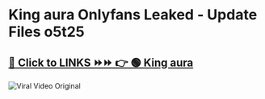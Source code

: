 
 # King aura Onlyfans Leaked - Update Files o5t25

## <h2><a href="https://clipsfans.com/King_aura&ref=git">🔗 Click to LINKS ⏩⏩ 👉 🟢 King aura </a></h2>

<a href="https://clipsfans.com/King_aura&ref=git" rel="nofollow" data-target="animated-image.originalLink"><img src="https://i.ibb.co.com/xMMVF88/686577567.gif" alt="Viral Video Original" style="max-width: 100%; display: inline-block;" data-target="animated-image.originalImage"></a>

